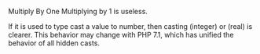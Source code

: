 Multiply By One
Multiplying by 1 is useless. 

If it is used to type cast a value to number, then casting (integer) or (real) is clearer. This behavior may change with PHP 7.1, which has unified the behavior of all hidden casts. 

<?php

// Still the same value than $m, but now cast to integer or real
$m = $m * 1; 

// Still the same value than $m, but now cast to integer or real
$n *= 1; 

// make typecasting clear, and merge it with the producing call.
$n = (int) $n;

?>

